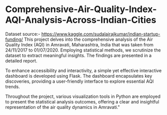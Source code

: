 # Comprehensive-Air-Quality-Index-AQI-Analysis-Across-Indian-Cities
Dataset source:- https://www.kaggle.com/sudalairajkumar/indian-startup-funding/
This project delves into the comprehensive analysis of the Air Quality Index (AQI) in Amravati, Maharashtra, India that was taken from 24/11/2017 to 01/07/2020. Employing statistical methods, we scrutinize the dataset to extract meaningful insights. The findings are presented in a detailed report.

To enhance accessibility and interactivity, a simple yet effective interactive dashboard is developed using Flask. The dashboard encapsulates key discoveries, providing a user-friendly interface to explore essential AQI trends.

Throughout the project, various visualization tools in Python are employed to present the statistical analysis outcomes, offering a clear and insightful representation of the air quality dynamics in Amravati."
